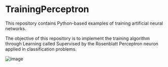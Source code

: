 # TrainingPerceptron

This repository contains Python-based examples of training artificial neural networks.

The objective of this repository is to implement the training algorithm through Learning called Supervised by the Rosenblatt Perceptron neuron applied in classification problems.

![image](https://user-images.githubusercontent.com/90019843/214594216-83ccc2ea-85b4-449a-a3d1-99634e875fb4.png)
